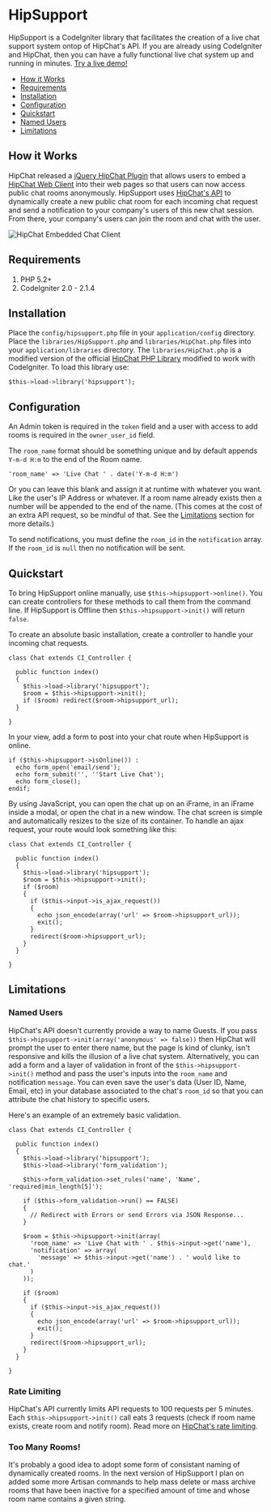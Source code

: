 # HipSupport 

HipSupport is a CodeIgniter library that facilitates the creation of a live chat support system ontop of HipChat's API. If you are already using CodeIgniter and HipChat, then you can have a fully functional live chat system up and running in minutes. [Try a live demo!](http://www.bradestey.com/projects/hipsupport/demo)

- [How it Works](#how-it-works)
- [Requirements](#requirements)
- [Installation](#installation)
- [Configuration](#configuration)
- [Quickstart](#quickstart)
- [Named Users](#named-users)
- [Limitations](#limitations)

## How it Works

HipChat released a [jQuery HipChat Plugin](http://blog.hipchat.com/2013/08/20/embedding-hipchat/) that allows users to embed a [HipChat Web Client](http://help.hipchat.com/knowledgebase/articles/238941-embedding-hipchat) into their web pages so that users can now access public chat rooms anonymously. HipSupport uses [HipChat's API](https://github.com/hipchat/hipchat-php) to dynamically create a new public chat room for each incoming chat request and send a notification to your company's users of this new chat session. From there, your company's users can join the room and chat with the user.

![HipChat Embedded Chat Client](http://www.bradestey.com/img/projects/hipsupport/hipchat-embed.png "HipChat Embedded Chat Client")

## Requirements

1. PHP 5.2+
2. CodeIgniter 2.0 - 2.1.4

## Installation

Place the `config/hipsupport.php` file in your `application/config` directory. Place the `libraries/HipSupport.php` and `libraries/HipChat.php` files into your `application/libraries` directory. The `libraries/HipChat.php` is a modified version of the official [HipChat PHP Library](https://github.com/hipchat/hipchat-php) modified to work with CodeIgniter. To load this library use:

    $this->load->library('hipsupport');

## Configuration

An Admin token is required in the `token` field and a user with access to add rooms is required in the `owner_user_id` field. 

The `room_name` format should be something unique and by default appends `Y-m-d H:m` to the end of the Room name. 

    'room_name' => 'Live Chat ' . date('Y-m-d H:m') 

Or you can leave this blank and assign it at runtime with whatever you want. Like the user's IP Address or whatever. If a room name already exists then a number will be appended to the end of the name. (This comes at the cost of an extra API request, so be mindful of that. See the <a href="#limitations">Limitations</a> section for more details.)

To send notifications, you must define the `room_id` in the `notification` array. If the `room_id` is `null` then no notification will be sent.

## Quickstart

To bring HipSupport online manually, use `$this->hipsupport->online()`. You can create controllers for these methods to call them from the command line. If HipSupport is Offline then `$this->hipsupport->init()` will return `false`.

To create an absolute basic installation, create a controller to handle your incoming chat requests. 

    class Chat extends CI_Controller {

      public function index()
      {
        $this->load->library('hipsupport');
        $room = $this->hipsupport->init();
        if ($room) redirect($room->hipsupport_url);
      }

    }

In your view, add a form to post into your chat route when HipSupport is online.

    if ($this->hipsupport->isOnline()) :
      echo form_open('email/send');
      echo form_submit('', ''Start Live Chat');
      echo form_close();
    endif; 

By using JavaScript, you can open the chat up on an iFrame, in an iFrame inside a modal, or open the chat in a new window. The chat screen is simple and automatically resizes to the size of its container. To handle an ajax request, your route would look something like this:


    class Chat extends CI_Controller {

      public function index()
      {
        $this->load->library('hipsupport');
        $room = $this->hipsupport->init();
        if ($room) 
        {
          if ($this->input->is_ajax_request())
          {
            echo json_encode(array('url' => $room->hipsupport_url));
            exit();
          }
          redirect($room->hipsupport_url);
        }
      }

    }

## Limitations

### Named Users

HipChat's API doesn't currently provide a way to name Guests. If you pass `$this->hipsupport->init(array('anonymous' => false))` then HipChat will prompt the user to enter there name, but the page is kind of clunky, isn't responsive and kills the illusion of a live chat system. Alternatively, you can add a form and a layer of validation in front of the `$this->hipsupport->init()` method and pass the user's inputs into the `room_name` and notification `message`. You can even save the user's data (User ID, Name, Email, etc) in your database associated to the chat's `room_id` so that you can attribute the chat history to specific users.

Here's an example of an extremely basic validation.

    class Chat extends CI_Controller {

      public function index()
      {
        $this->load->library('hipsupport');
        $this->load->library('form_validation');

        $this->form_validation->set_rules('name', 'Name', 'required|min_length[5]');

        if ($this->form_validation->run() == FALSE)
        {
          // Redirect with Errors or send Errors via JSON Response...
        }

        $room = $this->hipsupport->init(array(
          'room_name' => 'Live Chat with ' . $this->input->get('name'),
          'notification' => array(
            'message' => $this->input->get('name') . ' would like to chat.'
          )
        ));

        if ($room) 
        {
          if ($this->input->is_ajax_request())
          {
            echo json_encode(array('url' => $room->hipsupport_url));
            exit();
          }
          redirect($room->hipsupport_url);
        }
      }

    }

### Rate Limiting

HipChat's API currently limits API requests to 100 requests per 5 minutes. Each `$this->hipsupport->init()` call eats 3 requests (check if room name exists, create room and notify room). Read more on [HipChat's rate limiting](https://www.hipchat.com/docs/api/rate_limiting).

### Too Many Rooms!

It's probably a good idea to adopt some form of consistant naming of dynamically created rooms. In the next version of HipSupport I plan on added some more Artisan commands to help mass delete or mass archive rooms that have been inactive for a specified amount of time and whose room name contains a given string.